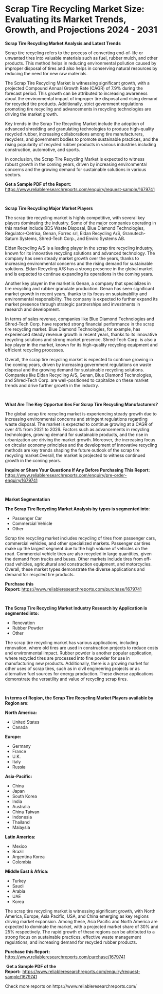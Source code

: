 <p><h1>Scrap Tire Recycling Market Size: Evaluating its Market Trends, Growth, and Projections 2024 - 2031</h1></p><p><strong>Scrap Tire Recycling Market Analysis and Latest Trends</strong></p>
<p><p>Scrap tire recycling refers to the process of converting end-of-life or unwanted tires into valuable materials such as fuel, rubber mulch, and other products. This method helps in reducing environmental pollution caused by improper disposal of tires and also helps in conserving natural resources by reducing the need for new raw materials.</p><p>The Scrap Tire Recycling Market is witnessing significant growth, with a projected Compound Annual Growth Rate (CAGR) of 7.9% during the forecast period. This growth can be attributed to increasing awareness about the environmental impact of improper tire disposal and rising demand for recycled tire products. Additionally, strict government regulations promoting tire recycling and advancements in recycling technologies are driving the market growth.</p><p>Key trends in the Scrap Tire Recycling Market include the adoption of advanced shredding and granulating technologies to produce high-quality recycled rubber, increasing collaborations among tire manufacturers, recyclers, and government bodies to promote sustainable practices, and the rising popularity of recycled rubber products in various industries including construction, automotive, and sports.</p><p>In conclusion, the Scrap Tire Recycling Market is expected to witness robust growth in the coming years, driven by increasing environmental concerns and the growing demand for sustainable solutions in various sectors.</p></p>
<p><strong>Get a Sample PDF of the Report:&nbsp;</strong> <a href="https://www.reliableresearchreports.com/enquiry/request-sample/1679741">https://www.reliableresearchreports.com/enquiry/request-sample/1679741</a></p>
<p>&nbsp;</p>
<p><strong>Scrap Tire Recycling Major Market Players</strong></p>
<p><p>The scrap tire recycling market is highly competitive, with several key players dominating the industry. Some of the major companies operating in this market include BDS Waste Disposal, Blue Diamond Technologies, Regulator-Cetrisa, Genan, Forrec srl, Eldan Recycling A/S, Granutech-Saturn Systems, Shred-Tech Corp., and Enviro Systems AB.</p><p>Eldan Recycling A/S is a leading player in the scrap tire recycling industry, known for its innovative recycling solutions and advanced technology. The company has seen steady market growth over the years, thanks to increasing environmental concerns and the rising demand for sustainable solutions. Eldan Recycling A/S has a strong presence in the global market and is expected to continue expanding its operations in the coming years.</p><p>Another key player in the market is Genan, a company that specializes in tire recycling and rubber granulate production. Genan has seen significant market growth in recent years, thanks to its focus on sustainability and environmental responsibility. The company is expected to further expand its market presence through strategic partnerships and investments in research and development.</p><p>In terms of sales revenue, companies like Blue Diamond Technologies and Shred-Tech Corp. have reported strong financial performance in the scrap tire recycling market. Blue Diamond Technologies, for example, has experienced steady revenue growth in recent years, thanks to its innovative recycling solutions and strong market presence. Shred-Tech Corp. is also a key player in the market, known for its high-quality recycling equipment and efficient recycling processes.</p><p>Overall, the scrap tire recycling market is expected to continue growing in the coming years, driven by increasing government regulations on waste disposal and the growing demand for sustainable recycling solutions. Companies like Eldan Recycling A/S, Genan, Blue Diamond Technologies, and Shred-Tech Corp. are well-positioned to capitalize on these market trends and drive further growth in the industry.</p></p>
<p>&nbsp;</p>
<p><strong>What Are The Key Opportunities For Scrap Tire Recycling Manufacturers?</strong></p>
<p><p>The global scrap tire recycling market is experiencing steady growth due to increasing environmental concerns and stringent regulations regarding waste disposal. The market is expected to continue growing at a CAGR of over 4% from 2021 to 2026. Factors such as advancements in recycling technologies, growing demand for sustainable products, and the rise in urbanization are driving the market growth. Moreover, the increasing focus on circular economy principles and the development of innovative recycling methods are key trends shaping the future outlook of the scrap tire recycling market.Overall, the market is projected to witness continued growth in the coming years.</p></p>
<p><strong>Inquire or Share Your Questions If Any Before Purchasing This Report:</strong> <a href="https://www.reliableresearchreports.com/enquiry/pre-order-enquiry/1679741">https://www.reliableresearchreports.com/enquiry/pre-order-enquiry/1679741</a></p>
<p>&nbsp;</p>
<p><strong>Market Segmentation</strong></p>
<p><strong>The Scrap Tire Recycling Market Analysis by types is segmented into:</strong></p>
<p><ul><li>Passenger Car</li><li>Commercial Vehicle</li><li>Other</li></ul></p>
<p><p>Scrap tire recycling market includes recycling of tires from passenger cars, commercial vehicles, and other specialized markets. Passenger car tires make up the largest segment due to the high volume of vehicles on the road. Commercial vehicle tires are also recycled in large quantities, given the demand from trucks and buses. Other markets include tires from off-road vehicles, agricultural and construction equipment, and motorcycles. Overall, these market types demonstrate the diverse applications and demand for recycled tire products.</p></p>
<p><strong>Purchase this Report:&nbsp;</strong><a href="https://www.reliableresearchreports.com/purchase/1679741">https://www.reliableresearchreports.com/purchase/1679741</a></p>
<p>&nbsp;</p>
<p><strong>The Scrap Tire Recycling Market Industry Research by Application is segmented into:</strong></p>
<p><ul><li>Renovation</li><li>Rubber Powder</li><li>Other</li></ul></p>
<p><p>The scrap tire recycling market has various applications, including renovation, where old tires are used in construction projects to reduce costs and environmental impact. Rubber powder is another popular application, where recycled tires are processed into fine powder for use in manufacturing new products. Additionally, there is a growing market for other uses of scrap tires, such as in civil engineering projects or as alternative fuel sources for energy production. These diverse applications demonstrate the versatility and value of recycling scrap tires.</p></p>
<p>&nbsp;</p>
<p><strong>In terms of Region, the Scrap Tire Recycling Market Players available by Region are:</strong></p>
<p>
    <p> <strong> North America: </strong>
        <ul>
            <li>United States</li>
            <li>Canada</li>
        </ul>
        </p> 
    <p> <strong> Europe: </strong>
        <ul>
            <li>Germany</li>
            <li>France</li>
            <li>U.K.</li>
            <li>Italy</li>
            <li>Russia</li>
        </ul>
        </p> 
    <p> <strong> Asia-Pacific: </strong>
        <ul>
            <li>China</li>
            <li>Japan</li>
            <li>South Korea</li>
            <li>India</li>
            <li>Australia</li>
            <li>China Taiwan</li>
            <li>Indonesia</li>
            <li>Thailand</li>
            <li>Malaysia</li>
        </ul>
        </p> 
    <p> <strong> Latin America: </strong>
        <ul>
            <li>Mexico</li>
            <li>Brazil</li>
            <li>Argentina Korea</li>
            <li>Colombia</li>
        </ul>
        </p> 
    <p> <strong> Middle East & Africa: </strong>
        <ul>
            <li>Turkey</li>
            <li>Saudi</li>
            <li>Arabia</li>
            <li>UAE</li>
            <li>Korea</li>
        </ul>
    </p>
    </p>
<p><p>The scrap tire recycling market is witnessing significant growth, with North America, Europe, Asia Pacific, USA, and China emerging as key regions driving market expansion. Among these, Asia Pacific and North America are expected to dominate the market, with a projected market share of 30% and 25% respectively. The rapid growth of these regions can be attributed to a strong focus on sustainable practices, effective waste management regulations, and increasing demand for recycled rubber products.</p></p>
<p><strong>Purchase this Report: </strong><a href="https://www.reliableresearchreports.com/purchase/1679741">https://www.reliableresearchreports.com/purchase/1679741</a></p>
<p>&nbsp;<strong>Get a Sample PDF of the Report:&nbsp;&nbsp;</strong><a href="https://www.reliableresearchreports.com/enquiry/request-sample/1679741">https://www.reliableresearchreports.com/enquiry/request-sample/1679741</a></p>
<p><strong></strong></p>
<p>Check more reports on https://www.reliableresearchreports.com/</p>